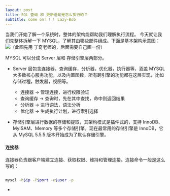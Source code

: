 ```yaml
---
layout: post
title: SQL 查询 和 更新语句是怎么执行的？
subtitle: come on！！！ Lazy-Bob
---
```


当我们开始了解一个系统时，整体的架构能帮助我们理解执行流程。
今天就让我们先整体拆解一下 MYSQL，了解其由哪些部件组成。下面是基本架构示意图：  
![（此图先用 丁奇老师的，后面需要自己画一份）](../imgfromleetcode/mysqlday1.png)


MYSQL 可以分成 Server 层和 存储引擎层两部分。   
* Server 层包含连接器，查询缓存，分析器，优化器，执行器等，涵盖 MYSQL 大多数核心服务功能，以及内置函数，所有跨引擎的功能都在这层实现，比如存储过程，触发器，视图等。
  * 连接器 -> 管理连接，进行权限验证
  * 查询缓存 -> 查询时，先在其中查找，命中则返回结果
  * 分析器 -> 进行词法，语法分析
  * 优化器 -> 生成执行计划，进行索引选择

* 存储引擎层进行数据的存储和提取，其架构模式是插件式的，支持 InnoDB、MyISAM、Memory 等多个存储引擎。现在最常用的存储引擎是 InnoDB，它从 MySQL 5.5.5 版本开始成为了默认存储引擎。


#### 连接器

连接器负责跟客户端建立连接、获取权限、维持和管理连接。连接命令一般是这么写的：
~~~ bash

mysql -h$ip -P$port -u$user -p

~~~

* 